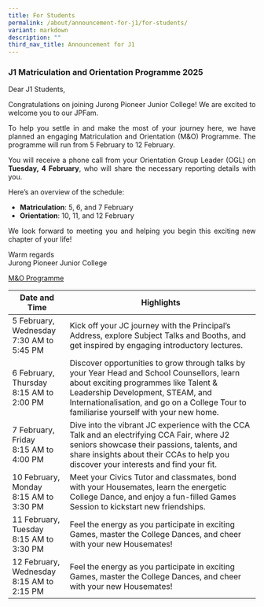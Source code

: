 ```yaml
---
title: For Students
permalink: /about/announcement-for-j1/for-students/
variant: markdown
description: ""
third_nav_title: Announcement for J1
---
```

<div align="justify">

<h3>J1 Matriculation and Orientation Programme 2025</h3>
<p>Dear J1 Students,</p>
<p>Congratulations on joining Jurong Pioneer Junior College! We are excited to welcome you to our JPFam.</p> 
<p>To help you settle in and make the most of your journey here, we have planned an engaging Matriculation and Orientation (M&amp;O) Programme. The programme will run from 5 February to 12 February.</p>
<p>You will receive a phone call from your Orientation Group Leader (OGL) on <b>Tuesday, 4 February</b>, who will share the necessary reporting details with you.</p>
	
<p>Here’s an overview of the schedule:</p>
<ul>
<li><b>Matriculation</b>: 5, 6, and 7 February</li>
<li><b>Orientation</b>: 10, 11, and 12 February</li></ul>

<p>We look forward to meeting you and helping you begin this exciting new chapter of your life!</p>

<p> Warm regards<br>
Jurong Pioneer Junior College</p>

<p><u>M&amp;O Programme</u></p>
	
| Date and Time | Highlights | 
| -------- | -------- | 
| 5 February, Wednesday<br>7:30 AM to 5:45 PM | Kick off your JC journey with the Principal’s Address, explore Subject Talks and Booths, and get inspired by engaging introductory lectures. | 
| 6 February, Thursday<br>8:15 AM to 2:00 PM | Discover opportunities to grow through talks by your Year Head and School Counsellors, learn about exciting programmes like Talent &amp; Leadership Development, STEAM, and Internationalisation, and go on a College Tour to familiarise yourself with your new home. | 
| 7 February, Friday<br>8:15 AM to 4:00 PM | Dive into the vibrant JC experience with the CCA Talk and an electrifying CCA Fair, where J2 seniors showcase their passions, talents, and share insights about their CCAs to help you discover your interests and find your fit. | 
| 10 February, Monday<br>8:15 AM to 3:30 PM | Meet your Civics Tutor and classmates, bond with your Housemates, learn the energetic College Dance, and enjoy a fun-filled Games Session to kickstart new friendships. | 
| 11 February, Tuesday<br>8:15 AM to 3:30 PM | Feel the energy as you participate in exciting Games, master the College Dances, and cheer with your new Housemates!  | 
| 12 February, Wednesday<br>8:15 AM to 2:15 PM | Feel the energy as you participate in exciting Games, master the College Dances, and cheer with your new Housemates! | 


</div>
